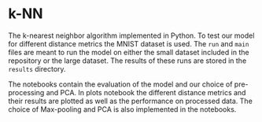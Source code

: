# k-NN
The k-nearest neighbor algorithm implemented in Python. To test our model for different distance metrics the MNIST dataset is used. The `run` and `main` files are meant to run the model on either the small dataset included in the repository or the large dataset. The results of these runs are stored in the `results` directory.

The notebooks contain the evaluation of the model and our choice of pre-processing and PCA. In plots notebook the different distance metrics and their results are plotted as well as the performance on processed data. The choice of Max-pooling and PCA is also implemented in the notebooks. 
